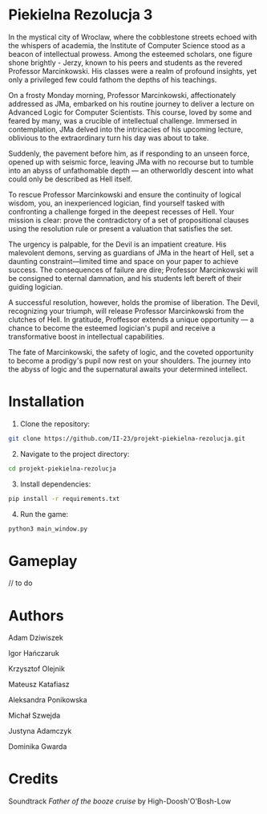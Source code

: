 # Piekielna Rezolucja 3

In the mystical city of Wroclaw, where the cobblestone streets echoed with the whispers of academia, the Institute of Computer Science stood as a beacon of intellectual prowess. Among the esteemed scholars, one figure shone brightly - Jerzy, known to his peers and students as the revered Professor Marcinkowski. His classes were a realm of profound insights, yet only a privileged few could fathom the depths of his teachings.

On a frosty Monday morning, Professor Marcinkowski, affectionately addressed as JMa, embarked on his routine journey to deliver a lecture on Advanced Logic for Computer Scientists. This course, loved by some and feared by many, was a crucible of intellectual challenge. Immersed in contemplation, JMa delved into the intricacies of his upcoming lecture, oblivious to the extraordinary turn his day was about to take.

Suddenly, the pavement before him, as if responding to an unseen force, opened up with seismic force, leaving JMa with no recourse but to tumble into an abyss of unfathomable depth — an otherworldly descent into what could only be described as Hell itself.

To rescue Professor Marcinkowski and ensure the continuity of logical wisdom, you, an inexperienced logician, find yourself tasked with confronting a challenge forged in the deepest recesses of Hell. Your mission is clear: prove the contradictory of a set of propositional clauses using the resolution rule or present a valuation that satisfies the set.

The urgency is palpable, for the Devil is an impatient creature. His malevolent demons, serving as guardians of JMa in the heart of Hell, set a daunting constraint—limited time and space on your paper to achieve success. The consequences of failure are dire; Professor Marcinkowski will be consigned to eternal damnation, and his students left bereft of their guiding logician.

A successful resolution, however, holds the promise of liberation. The Devil, recognizing your triumph, will release Professor Marcinkowski from the clutches of Hell. In gratitude, Proffessor extends a unique opportunity — a chance to become the esteemed logician's pupil and receive a transformative boost in intellectual capabilities.

The fate of Marcinkowski, the safety of logic, and the coveted opportunity to become a prodigy's pupil now rest on your shoulders. The journey into the abyss of logic and the supernatural awaits your determined intellect.


# Installation

1. Clone the repository:

```bash
git clone https://github.com/II-23/projekt-piekielna-rezolucja.git
```

2. Navigate to the project directory:

```bash 
cd projekt-piekielna-rezolucja
```

3. Install dependencies:

```bash
pip install -r requirements.txt
```

4. Run the game:

```bash
python3 main_window.py
```


# Gameplay

// to do


# Authors

Adam Dziwiszek

Igor Hańczaruk

Krzysztof Olejnik

Mateusz Katafiasz

Aleksandra Ponikowska

Michał Szwejda

Justyna Adamczyk

Dominika Gwarda


# Credits

Soundtrack *Father of the booze cruise* by High-Doosh'O'Bosh-Low

